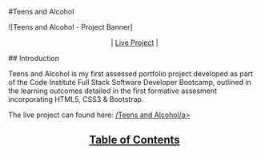 #Teens and Alcohol

![Teens and Alcohol - Project Banner]

<p align="center">
| <a href="https://dawnie71.github.io/Teen-alcohol/" target="_blank">Live Project</a> |
</p>
## Introduction 

Teens and Alcohol is my first assessed portfolio project developed as part of the Code Institute Full Stack Software Developer Bootcamp, outlined in the learning outcomes detailed in the first formative assesment incorporating HTML5, CSS3 & Bootstrap.

The live project can found here: <a href="https://dawnie71.github.io/Teen-alcohol/" target="_blank">/Teens and Alcohol/a>

<h2 align="center" id="TOC">Table of Contents</h2>

